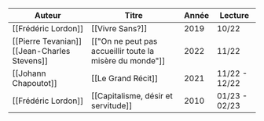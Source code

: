 | Auteur                                       | Titre                                                    | Année | Lecture           |
| -------------------------------------------- | -------------------------------------------------------- | ----- | ----------------- |
| [[Frédéric Lordon]]                          | [[Vivre Sans?]]                                          | 2019  | 10/22             |
| [[Pierre Tevanian]] [[Jean-Charles Stevens]] | [["On ne peut pas accueillir toute la misère du monde"]] | 2022  | 11/22             |
| [[Johann Chapoutot]]                         | [[Le Grand Récit]]                                       | 2021  | 11/22 - 12/22 |
| [[Frédéric Lordon]]                          | [[Capitalisme, désir et servitude]]                      | 2010  | 01/23 - 02/23     |

